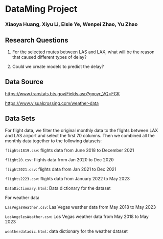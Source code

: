 # DataMing Project
### Xiaoya Huang, Xiyu Li, Elsie Ye, Wenpei Zhao, Yu Zhao

## Research Questions
 1. For the selected routes between LAS and LAX, what will be the reason that caused different types of delay?

 2. Could we create models to predict the delay?

## Data Source
https://www.transtats.bts.gov/Fields.asp?gnoyr_VQ=FGK

https://www.visualcrossing.com/weather-data


## Data Sets
For flight data, we filter the original monthly data to the flights between LAX and LAS airport and select the first 70 columns. Then we combined all the monthly data together to the following datasets:

`flights1819.csv`: flights data from June 2018 to December 2021

`flight20.csv`: flights data from Jan 2020 to Dec 2020

`flight2021.csv`: flights data from Jan 2021 to Dec 2021

`flights2223.csv`: flights data from January 2022 to May 2023

`DataDictionary.html`: Data dictionary for the dataset

For weather data

`LasVegasWeather.csv`:  Las Vegas weather data from May 2018 to May 2023

`LosAngelesWeather.csv`:  Los Vegas weather data from May 2018 to May 2023

`weatherdatadic.html`: data dictionary for the weather dataset
